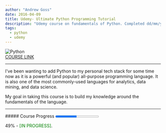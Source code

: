 ```yaml
---
author: "Andrew Goss"
date: 2016-04-09
title: Udemy- Ultimate Python Programming Tutorial
description: "Udemy course on fundamentals of Python. Completed dd/mm/yyyy."
tags:
  - python
  - udemy
---
```

![Python](/img/post/python.png "Python")<br>
<a href="https://www.udemy.com/the-ultimate-python-programming-course" target="_blank">COURSE LINK</a><br>
<hr>
I've been wanting to add Python to my personal tech stack for some time now as it is a powerful (and popular) all-purpose programming language. It is also one of the most commonly-used languages for analytics, data mining, and data science. 

My goal in taking this course is to build my knowledge around the fundamentals of the language.
<hr>
##### Course Progress
<progress max="1.0" value="0.49"></progress>

49% - <font color="green">[IN PROGRESS]</font>.

<!--<a href="https://github.com/andrewrgoss/udemy-beginning-csharp" class="btn" target="_blank">View my code on GitHub</a>-->